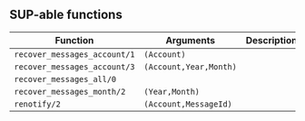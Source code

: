 ## SUP-able functions

| Function | Arguments | Description |
| -------- | --------- | ----------- |
| `recover_messages_account/1` | `(Account)` | |
| `recover_messages_account/3` | `(Account,Year,Month)` | |
| `recover_messages_all/0` |  | |
| `recover_messages_month/2` | `(Year,Month)` | |
| `renotify/2` | `(Account,MessageId)` | |
